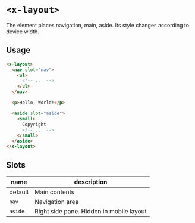 # `<x-layout>`

The element places navigation, main, aside.
Its style changes according to device width.

## Usage

```html
<x-layout>
  <nav slot="nav">
    <ul>
      <!-- ... -->
    </ul>
  </nav>

  <p>Hello, World!</p>

  <aside slot="aside">
    <small>
      Copyright
      <!-- ... -->
    </small>
  </aside>
</x-layout>
```

## Slots

| name    | description                              |
| ------- | ---------------------------------------- |
| default | Main contents                            |
| `nav`   | Navigation area                          |
| `aside` | Right side pane. Hidden in mobile layout |
